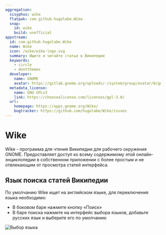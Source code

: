```yaml
---
aggregation:
  sisyphus: wike
  flatpak: com.github.hugolabe.Wike
  snap:
    id: wike
    build: unofficial
appstream:
  id: com.github.hugolabe.Wike
  name: Wike
  icon: /wike/wike-logo.svg
  summary: Ищите и читайте статьи в Википедии
  keywords:
    - circle
    - dontthemes
  developer:
    name: GNOME
    avatar: https://gitlab.gnome.org/uploads/-/system/group/avatar/8/gnomelogo.png?width=48
  metadata_license:
    name: GNU GPLv3
    link: https://choosealicense.com/licenses/gpl-3.0/
  url:
    homepage: https://apps.gnome.org/Wike/
    bugtracker: https://github.com/hugolabe/Wike/issues
---
```


# Wike

Wike - программа для чтения Википедии для рабочего окружения GNOME. Предоставляет доступ ко всему содержимому этой онлайн-энциклопедии в собственном приложении с более простым и не отвлекающим от просмотра статей интерфейса.

<!--@include: @apps/.parts/install/content-repo.md-->
<!--@include: @apps/.parts/install/content-flatpak.md-->
<!--@include: @apps/.parts/install/content-snap.md-->

## Язык поиска статей Википедии

По умолчанию Wike ищет на английском языке, для переключения языка необходимо:

- В боковом баре нажмите кнопку «Поиск»
- В баре поиска нажмите на интерфейс выбора языков, добавьте русских язык и выберите его по умолчанию

![Выбор языка](/wike/wike-1.png)
